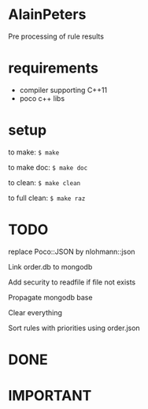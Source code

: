AlainPeters
===========

Pre processing of rule results


requirements
============

* compiler supporting C++11
* poco c++ libs


setup
=====

to make:
 ```$ make```

to make doc:
 ```$ make doc```

to clean:
 ```$ make clean```

to full clean:
 ```$ make raz```

	
TODO
====

replace Poco::JSON by nlohmann::json

Link order.db to mongodb

Add security to readfile if file not exists

Propagate mongodb base

Clear everything

Sort rules with priorities using order.json


DONE
====


IMPORTANT
=========

